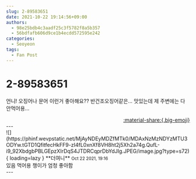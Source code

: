 ```yaml
---
slug: 2-89583651
date: 2021-10-22 19:14:56+09:00
authors:
  - 98e25bdb4c3aadf25c3f5782f8a5b357
  - 56bdfafb606d9ce1b4ecdd572595e242
categories:
  - Seoyeon
tags:
  - Fan Post
---
```


# 2-89583651

<div class="post-container" markdown="1">
<div class="content-container md-sidebar__scrollwrap" markdown="1">

언니! 오징어나 문어 이런거 좋아해요?? 반건조오징어같은... 맛있는데 제 주변에는 다 안먹어용...

</div>
</div>

<div style="text-align: right;" markdown="1">
<a href="https://weverse.io/fromis9/fanpost/2-89583651" style="text-align: right;">:material-share:{.big-emoji}</a>
</div>
---

<div class="comments-container md-sidebar__scrollwrap" markdown="1">
<div class="comment" markdown="1">
<div class='id-container' markdown="1">
![](https://phinf.wevpstatic.net/MjAyNDEyMDZfMTk0/MDAxNzMzNDYzMTU3ODYw.tGTD1QfitfecHkFF9-zI4fL0xnXf8VH8ht2j5Xh2a74g.QufL-i9_92XbdgbPBLGEpzXIrDqS4JTDRCqprDbYdJIg.JPEG/image.jpg?type=s72){ loading=lazy }
**<span class="artist">더여니</span>** <small>Oct 22 2021, 19:16</small><br>
</div>
<div class='comment-body' markdown="1">
있음 먹어용 챙이가 엄청 좋아함
</div>
</div>
</div>
---
